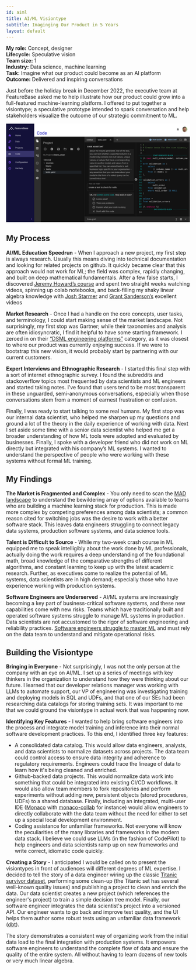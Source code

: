 ```yaml
---
id: aiml
title: AI/ML Visiontype
subtitle: Imaginging Our Product in 5 Years
layout: default
---
```

**My role:** Concept, designer  
**Lifecycle:** Speculative vision  
**Team size:** 1  
**Industry:** Data science, machine learning  
**Task:** Imagine what our product could become as an AI platform  
**Outcome:** Delivered and inspiring conversations

Just before the holiday break in December 2022, the executive team at FeatureBase asked me 
to help illustrate how our product could grow into a full-featured machine-learning platform. 
I offered to put together a visiontype; a speculative prototype intended to spark conversation 
and help stakeholders visualize the outcome of our strategic commitment to ML.

<a href="../images/aiml_visiontype.png">![Code assistant](../images/aiml_visiontype.png)</a>

## My Process

**AI/ML Education Speedrun** - When I approach a new project, my first step is always research. 
Usually this means diving into technical documentation and looking for related projects on github. 
It quickly became clear that this approach would not work for ML; the field was complex, rapidly 
changing, and built on deep mathematical fundamentals. After a few false starts, I discovered 
[Jeremy Howard’s course](https://course.fast.ai/) and spent two straight weeks watching videos, 
spinning up colab notebooks, and back-filling my shaky linear algebra knowledge with 
[Josh Starmer](https://www.youtube.com/c/joshstarmer) and [Grant Sanderson’s](https://www.youtube.com/@3blue1brown)
excellent videos

**Market Research** - Once I had a handle on the core concepts, user tasks, and terminology, I 
could start making sense of the market landscape. Not surprisingly, my first stop was Gartner; 
while their taxonomies and analysis are often idiosyncratic, I find it helpful to have some 
starting framework. I zeroed in on their [“DSML engineering platforms”](https://www.gartner.com/reviews/market/dsml-engineering-platforms)
category, as it was closest to where our product was currently enjoying success. If we were to 
bootstrap this new vision, it would probably start by partnering with our current customers.

**Expert Interviews and Ethnographic Research** - I started this final step with a sort of 
internet ethnographic survey. I found the subreddits and stackoverflow topics most frequented 
by data scientists and ML engineers and started taking notes. I’ve found that users tend to 
be most transparent in these unguarded, semi-anonymous conversations, especially when those 
conversations stem from a moment of earnest frustration or confusion.

Finally, I was ready to start talking to some real humans. My first stop was our internal data 
scientist, who helped me sharpen up my questions and ground a lot of the theory in the daily 
experience of working with data. Next I set aside some time with a senior data scientist who 
helped me get a broader understanding of how ML tools were adopted and evaluated by businesses. 
Finally, I spoke with a developer friend who did not work on ML directly but integrated with 
his company’s ML systems. I wanted to understand the perspective of people who were working 
with these systems without formal ML training.

## My Findings

**The Market is Fragmented and Complex** - You only need to scan the [MAD landscape](https://mad.firstmark.com/) to 
understand the bewildering array of options available to teams who are building a machine 
learning stack for production. This is made more complex by competing preferences among data 
scientists; a common reason cited for switching jobs was the desire to work with a better 
software stack. This leaves data engineers struggling to connect legacy data systems, 
production software systems, and data science tools.

**Talent is Difficult to Source** - While my two-week crash course in ML equipped me to speak 
intelligibly about the work done by ML professionals, actually doing the work requires a deep 
understanding of the foundational math, broad knowledge of the comparative strengths of 
different algorithms, and constant learning to keep up with the latest academic research. 
Further, as executives come to realize the potential of ML systems, data scientists are in 
high demand; especially those who have experience working with production systems.

**Software Engineers are Underserved** - AI/ML systems are increasingly becoming a key part of 
business-critical software systems, and these new capabilities come with new risks. Teams which 
have traditionally built and operated software systems struggle to manage ML systems in 
production. Data scientists are not accustomed to the rigor of software engineering and 
reliability practices. [Software engineers struggle to master ML](https://pg.ucsd.edu/publications/software-developers-learning-machine-learning_VLHCC-2019.pdf)
and must rely on the data team to understand and mitigate operational risks. 

## Building the Visiontype

**Bringing in Everyone** - Not surprisingly, I was not the only person at the company with an
eye on AI/ML. I set up a series of meetings with key thinkers in the organization to understand
how they were thinking about our future. I learned that our developer relations manager was
working with LLMs to automate support, our VP of engineering  was investigating training and
deploying models in SQL and UDFs, and that one of our SEs had been researching data catalogs
for storing training sets. It was important to me that we could ground the visiontype in
actual work that was happening now.

**Identifying Key Features** - I wanted to help bring software engineers into the process and
integrate model training and inference into their normal software development practices. To this
end, I identified three key features:
- A consolidated data catalog. This would allow data engineers, analysts, and data scientists
to normalize datasets across projects. The data team could control access to ensure data integrity
and adherence to regulatory requirements. Engineers could trace the lineage of data to learn how
it's being cleaned and enriched.
- Github-backed data projects. This would normalize data work into something that could be 
integrated into existing CI/CD workflows. It would also allow team members to fork repositories
and perform experiments without adding new, persistent objects (stored procedures, UDFs) to a
shared database. Finally, including an integrated, multi-user IDE ([Monaco](https://github.com/microsoft/monaco-editor)
with [monaco-collab](https://github.com/convergencelabs/monaco-collab-ext) for instance) would
allow engineers to directly collaborate with the data team without the need for either to set
up a special local development environment.
- Coding assistance for unfamiliar frameworks. Not everyone will know the peculiarities of the
many libraries and frameworks in the modern data stack. I believe we could use LLMs (in the
fashion of CodePilot) to help engineers and data scientists ramp up on new frameworks and write
correct, idiomatic code quickly.

**Creating a Story** - I anticipated I would be called on to present the visiontypes in front
of audiences will different degrees of ML expertise. I decided to tell the story of a data engineer
wiring up the classic [Titanic survivor dataset](https://github.com/datasciencedojo/datasets/blob/master/titanic.csv),
performing some clean-up (the Titanic set has several well-known quality issues) and publishing a
project to clean and enrich the data. Our data scientist creates a new project (which references the
engineer's project) to train a simple decision tree model. Finally, our software engineer integrates
the data scientist's project into a versioned API. Our engineer wants to go back and improve test
quality, and the UI helps them author some robust tests using an unfamiliar data framework ([dbt](https://www.getdbt.com/)).

The story demonstrates a consistent way of organizing work from the initial data load to the final
integration with production systems. It empowers software engineers to understand the complete flow
of data and ensure the quality of the entire system. All without having to learn dozens of new tools
or very much linear algebra.
